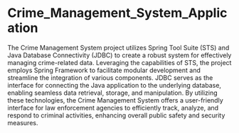# Crime_Management_System_Application
The Crime Management System project utilizes Spring Tool Suite (STS) and Java Database Connectivity (JDBC) to create a robust system for effectively managing crime-related data. Leveraging the capabilities of STS, the project employs Spring Framework to facilitate modular development and streamline the integration of various components. JDBC serves as the interface for connecting the Java application to the underlying database, enabling seamless data retrieval, storage, and manipulation. By utilizing these technologies, the Crime Management System offers a user-friendly interface for law enforcement agencies to efficiently track, analyze, and respond to criminal activities, enhancing overall public safety and security measures.




